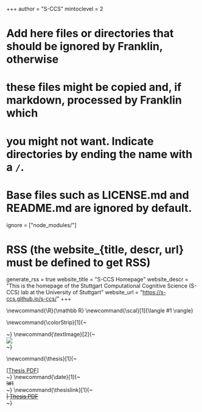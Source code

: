 <!--
Add here global page variables to use throughout your website.
-->
+++
author = "S-CCS"
mintoclevel = 2

# Add here files or directories that should be ignored by Franklin, otherwise
# these files might be copied and, if markdown, processed by Franklin which
# you might not want. Indicate directories by ending the name with a `/`.
# Base files such as LICENSE.md and README.md are ignored by default.
ignore = ["node_modules/"]

# RSS (the website_{title, descr, url} must be defined to get RSS)
generate_rss = true
website_title = "S-CCS Homepage"
website_descr = "This is the homepage of the Stuttgart Computational Cognitive Science (S-CCS) lab at the University of Stuttgart"
website_url   = "https://s-ccs.github.io/s-ccs/"
+++

<!--
Add here global latex commands to use throughout your pages.
-->
\newcommand{\R}{\mathbb R}
\newcommand{\scal}[1]{\langle #1 \rangle}

\newcommand{\colorStrip}[1]{~~~<div class="color-strip-!#1"></div>~~~}
\newcommand{\textImage}[2]{~~~<div class="text-image"><img src="/assets/!#1"></div>~~~}

\newcommand{\thesis}[1]{~~~<div class=date>[<a href=!#1>Thesis PDF</a>]</div>~~~}
\newcommand{\date}[1]{~~~</a> </h1> <div class=date>!#1</div>~~~}
\newcommand{\thesislink}[1]{~~~<div class="thesis-link">| <a href=!#1>Thesis PDF</a></div>~~~}
